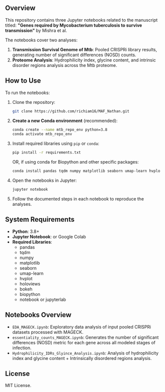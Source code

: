 ## Overview
This repository contains three Jupyter notebooks related to the manuscript titled:
**"Genes required by Mycobacterium tuberculosis to survive transmission"** by Mishra et al.

The notebooks cover two analyses:
1. **Transmission Survival Genome of Mtb**: Pooled CRISPRi library results, generating number of significant differences (NOSD) counts.
2. **Proteome Analysis**: Hydrophilicity index, glycine content, and intrinsic disorder regions analysis across the Mtb proteome.

## How to Use
To run the notebooks:
1. Clone the repository:


   ```bash
   git clone https://github.com/richiam16/MAF_Nathan.git
   ```

2. **Create a new Conda environment** (recommended):
   ```bash
   conda create --name mtb_repo_env python=3.8
   conda activate mtb_repo_env
   ```

3. Install required libraries using `pip` or `conda`:
   ```bash
   pip install -r requirements.txt
   ```

   OR, if using conda for Biopython and other specific packages:
   ```bash
   conda install pandas tqdm numpy matplotlib seaborn umap-learn hvplot holoviews bokeh biopython
   ```

4. Open the notebooks in Jupyter:
   ```bash
   jupyter notebook
   ```

5. Follow the documented steps in each notebook to reproduce the analyses.

## System Requirements
- **Python**: 3.8+
- **Jupyter Notebook**: or Google Colab
- **Required Libraries**:
   - pandas
   - tqdm
   - numpy
   - matplotlib
   - seaborn
   - umap-learn
   - hvplot
   - holoviews
   - bokeh
   - biopython
   - notebook or jupyterlab

## Notebooks Overview
- `EDA_MAGECK.ipynb`: Exploratory data analysis of input pooled CRISPRi datasets processed with MAGECK.
- `essentiality_counts_MAGECK.ipynb`: Generates the number of significant differences (NOSD) metric for each gene across all modeled stages of infection. 
- `Hydrophilicity_IDRs_Glyince_Analysis.ipynb`: Analysis of hydrophilicity index and glycine content + Intrinsically disordered regions analysis.

## License
MIT License.